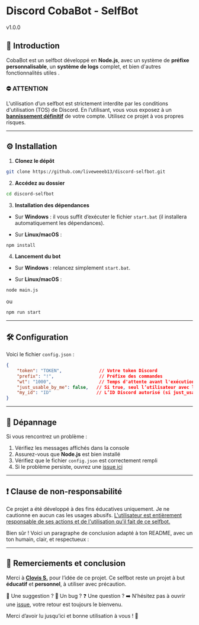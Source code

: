 # Discord CobaBot - SelfBot 
v1.0.0


## 🔰 Introduction

CobaBot est un selfbot développé en **Node.js**, avec un système de **préfixe personnalisable**, un **système de logs** complet, et bien d'autres fonctionnalités utiles .

### ⛔ ATTENTION
L'utilisation d’un selfbot est strictement interdite par les conditions d'utilisation (TOS) de Discord.
En l’utilisant, vous vous exposez à un <u>**bannissement définitif**</u> de votre compte.
Utilisez ce projet à vos propres risques.

---

## ⚙️ Installation

1. **Clonez le dépôt**

```bash
git clone https://github.com/liveweeeb13/discord-selfbot.git
```

2. **Accédez au dossier**

```bash
cd discord-selfbot
```

3. **Installation des dépendances**

* Sur **Windows** : il vous suffit d’exécuter le fichier `start.bat` (il installera automatiquement les dépendances).

* Sur **Linux/macOS** :

```bash
npm install
```

4. **Lancement du bot**

* Sur **Windows** : relancez simplement `start.bat`.

* Sur **Linux/macOS** :

```bash
node main.js
```

ou

```bash
npm run start
```

---

## 🛠️ Configuration

Voici le fichier `config.json` :

```json
{
    "token": "TOKEN",              // Votre token Discord
    "prefix": "!",                 // Préfixe des commandes
    "wt": "1000",                  // Temps d'attente avant l'exécution d'une commande (en ms)
    "just_usable_by_me": false,   // Si true, seul l’utilisateur avec l’ID défini peut utiliser le bot
    "my_id": "ID"                 // L’ID Discord autorisé (si just_usable_by_me est true)
}
```

---

## 🧯 Dépannage

Si vous rencontrez un problème :

1. Vérifiez les messages affichés dans la console
2. Assurez-vous que **Node.js** est bien installé
3. Vérifiez que le fichier `config.json` est correctement rempli
4. Si le problème persiste, ouvrez une [issue ici](https://github.com/liveweeeb13/discord-selfbot/issues)

---

## ❗ Clause de non-responsabilité
Ce projet a été développé à des fins éducatives uniquement.
Je ne cautionne en aucun cas les usages abusifs.
<u>L'utilisateur est entièrement responsable de ses actions et de l'utilisation qu’il fait de ce selfbot.</u>

Bien sûr ! Voici un paragraphe de conclusion adapté à ton README, avec un ton humain, clair, et respectueux :

---

## 🙏 Remerciements et conclusion

Merci à **[Clovis S.](https://exoo-cloud.fr/)** pour l’idée de ce projet.
Ce selfbot reste un projet à but **éducatif** et **personnel**, à utiliser avec précaution.

📩 Une suggestion ?
🐞 Un bug ?
❓ Une question ?
➡️ N’hésitez pas à ouvrir une [issue](https://github.com/liveweeeb13/discord-selfbot/issues), votre retour est toujours le bienvenu.

Merci d’avoir lu jusqu’ici et bonne utilisation à vous ! 🚀

